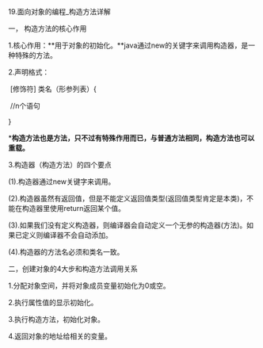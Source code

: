19.面向对象的编程_构造方法详解

一， 构造方法的核心作用

  1.核心作用：**用于对象的初始化。**java通过new的关键字来调用构造器，是一种特殊的方法。

  2.声明格式：

​	[修饰符] 类名（形参列表）{

​			//n个语句

}



***构造方法也是方法，只不过有特殊作用而已，与普通方法相同，构造方法也可以重载。**

  3.构造器（构造方法）的四个要点

(1).构造器通过new关键字来调用。

(2).构造器虽然有返回值，但是不能定义返回值类型(返回值类型肯定是本类)，不能在构造器里使用return返回某个值。

(3).如果我们没有定义构造器，则编译器会自动定义一个无参的构造器(方法)。如果已定义则编译器不会自动添加。

(4).构造器的方法名必须和类名一致。





二，创建对象的4大步和构造方法调用关系

  1.分配对象空间，并将对象成员变量初始化为0或空。

  2.执行属性值的显示初始化。

  3.执行构造方法，初始化对象。

  4.返回对象的地址给相关的变量。




